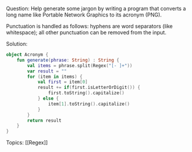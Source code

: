 Question:
Help generate some jargon by writing a program that converts a long name like Portable Network Graphics to its acronym (PNG).

Punctuation is handled as follows: hyphens are word separators (like whitespace); all other punctuation can be removed from the input.

Solution:
```kotlin
object Acronym { 
	fun generate(phrase: String) : String { 
		val items = phrase.split(Regex("[- ]+")) 
		var result = ""
		for (item in items) { 
			val first = item[0]
			result += if(first.isLetterOrDigit()) { 
				first.toString().capitalize()
			} else { 
				item[1].toString().capitalize() 
			} 
		} 
		return result 
	} 
}
```

Topics: [[Regex]]